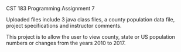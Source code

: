 CST 183 Programming Assignment 7

Uploaded files include 3 java class files, a county population data file, project specifications and instructor comments.

This project is to allow the user to view county, state or US population numbers or changes from the years 2010 to 2017.
